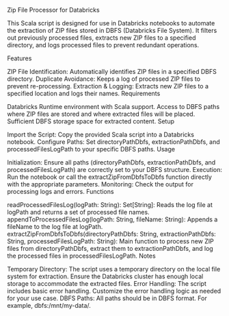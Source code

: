 Zip File Processor for Databricks

This Scala script is designed for use in Databricks notebooks to automate the extraction of ZIP files stored in DBFS (Databricks File System). It filters out previously processed files, extracts new ZIP files to a specified directory, and logs processed files to prevent redundant operations.

Features

ZIP File Identification: Automatically identifies ZIP files in a specified DBFS directory.
Duplicate Avoidance: Keeps a log of processed ZIP files to prevent re-processing.
Extraction & Logging: Extracts new ZIP files to a specified location and logs their names.
Requirements

Databricks Runtime environment with Scala support.
Access to DBFS paths where ZIP files are stored and where extracted files will be placed.
Sufficient DBFS storage space for extracted content.
Setup

Import the Script: Copy the provided Scala script into a Databricks notebook.
Configure Paths: Set directoryPathDbfs, extractionPathDbfs, and processedFilesLogPath to your specific DBFS paths.
Usage

Initialization: Ensure all paths (directoryPathDbfs, extractionPathDbfs, and processedFilesLogPath) are correctly set to your DBFS structure.
Execution: Run the notebook or call the extractZipFromDbfsToDbfs function directly with the appropriate parameters.
Monitoring: Check the output for processing logs and errors.
Functions

readProcessedFilesLog(logPath: String): Set[String]: Reads the log file at logPath and returns a set of processed file names.
appendToProcessedFilesLog(logPath: String, fileName: String): Appends a fileName to the log file at logPath.
extractZipFromDbfsToDbfs(directoryPathDbfs: String, extractionPathDbfs: String, processedFilesLogPath: String): Main function to process new ZIP files from directoryPathDbfs, extract them to extractionPathDbfs, and log the processed files in processedFilesLogPath.
Notes

Temporary Directory: The script uses a temporary directory on the local file system for extraction. Ensure the Databricks cluster has enough local storage to accommodate the extracted files.
Error Handling: The script includes basic error handling. Customize the error handling logic as needed for your use case.
DBFS Paths: All paths should be in DBFS format. For example, dbfs:/mnt/my-data/.
